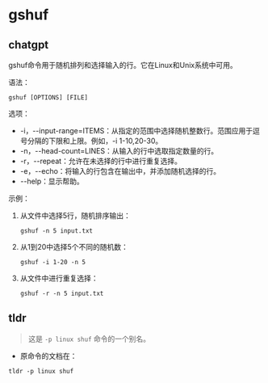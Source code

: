 # gshuf 
## chatgpt 
gshuf命令用于随机排列和选择输入的行。它在Linux和Unix系统中可用。

语法：

```
gshuf [OPTIONS] [FILE]
```

选项：

- -i，--input-range=ITEMS：从指定的范围中选择随机整数行。范围应用于逗号分隔的下限和上限。例如，-i 1-10,20-30。
- -n，--head-count=LINES：从输入的行中选取指定数量的行。
- -r，--repeat：允许在未选择的行中进行重复选择。
- -e，--echo：将输入的行包含在输出中，并添加随机选择的行。
- --help：显示帮助。

示例：

1. 从文件中选择5行，随机排序输出：

   ```
   gshuf -n 5 input.txt
   ```

2. 从1到20中选择5个不同的随机数：

   ```
   gshuf -i 1-20 -n 5
   ```

3. 从文件中进行重复选择：

   ```
   gshuf -r -n 5 input.txt
   ``` 

## tldr 
 
> 这是 `-p linux shuf` 命令的一个别名。

- 原命令的文档在：

`tldr -p linux shuf`
